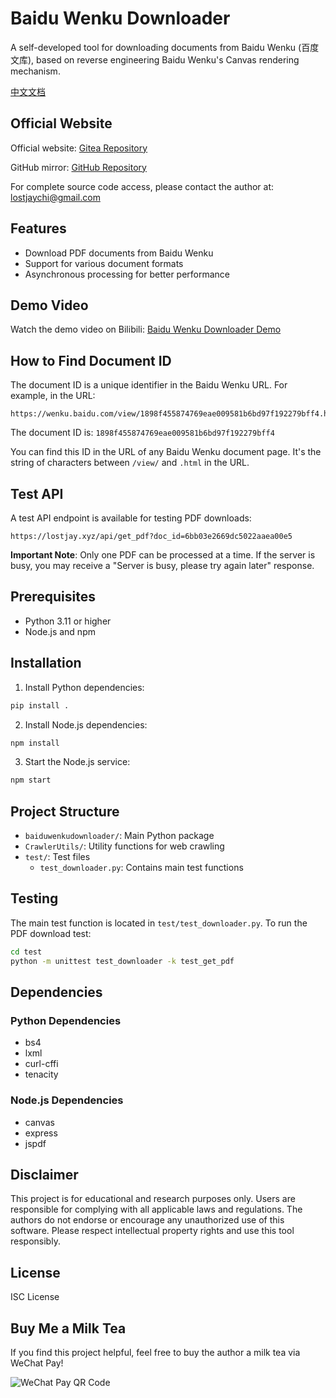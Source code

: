 # Baidu Wenku Downloader

A self-developed tool for downloading documents from Baidu Wenku (百度文库), based on reverse engineering Baidu Wenku's Canvas rendering mechanism.

[中文文档](README_zh.md)

## Official Website

Official website: [Gitea Repository](https://lostjay.xyz/gitea/github/baiduwenkudownloader)

GitHub mirror: [GitHub Repository](https://github.com/lostjay/baiduwenkudownloader)

For complete source code access, please contact the author at: lostjaychi@gmail.com

## Features

- Download PDF documents from Baidu Wenku
- Support for various document formats
- Asynchronous processing for better performance

## Demo Video

Watch the demo video on Bilibili: [Baidu Wenku Downloader Demo](https://www.bilibili.com/video/BV1FhMnzwEeK)

## How to Find Document ID

The document ID is a unique identifier in the Baidu Wenku URL. For example, in the URL:
```
https://wenku.baidu.com/view/1898f455874769eae009581b6bd97f192279bff4.html
```
The document ID is: `1898f455874769eae009581b6bd97f192279bff4`

You can find this ID in the URL of any Baidu Wenku document page. It's the string of characters between `/view/` and `.html` in the URL.

## Test API

A test API endpoint is available for testing PDF downloads:

```
https://lostjay.xyz/api/get_pdf?doc_id=6bb03e2669dc5022aaea00e5
```

**Important Note**: Only one PDF can be processed at a time. If the server is busy, you may receive a "Server is busy, please try again later" response.

## Prerequisites

- Python 3.11 or higher
- Node.js and npm

## Installation

1. Install Python dependencies:
```bash
pip install .
```

2. Install Node.js dependencies:
```bash
npm install
```

3. Start the Node.js service:
```bash
npm start
```

## Project Structure

- `baiduwenkudownloader/`: Main Python package
- `CrawlerUtils/`: Utility functions for web crawling
- `test/`: Test files
  - `test_downloader.py`: Contains main test functions

## Testing

The main test function is located in `test/test_downloader.py`. To run the PDF download test:

```bash
cd test
python -m unittest test_downloader -k test_get_pdf
```

## Dependencies

### Python Dependencies
- bs4
- lxml
- curl-cffi
- tenacity

### Node.js Dependencies
- canvas
- express
- jspdf

## Disclaimer

This project is for educational and research purposes only. Users are responsible for complying with all applicable laws and regulations. The authors do not endorse or encourage any unauthorized use of this software. Please respect intellectual property rights and use this tool responsibly.

## License

ISC License

## Buy Me a Milk Tea

If you find this project helpful, feel free to buy the author a milk tea via WeChat Pay!

![WeChat Pay QR Code](https://lostjay.xyz/wechatpay)
